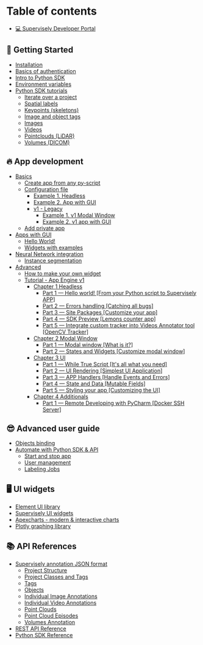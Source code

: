 # Table of contents

* [💻 Supervisely Developer Portal](README.md)

## 🎉 Getting Started

* [Installation](getting-started/installation.md)
* [Basics of authentication](getting-started/basics-of-authentication.md)
* [Intro to Python SDK](getting-started/intro-to-python-sdk.md)
* [Environment variables](getting-started/environment-variables.md)
* [Python SDK tutorials](getting-started/python-sdk-tutorials/README.md)
  * [Iterate over a project](getting-started/python-sdk-tutorials/iterate-over-a-project.md)
  * [Spatial labels](getting-started/python-sdk-tutorials/spatial-labels.md)
  * [Keypoints (skeletons)](getting-started/python-sdk-tutorials/keypoints.md)
  * [Image and object tags](getting-started/python-sdk-tutorials/image-and-object-tags.md)
  * [Images](getting-started/python-sdk-tutorials/image.md)
  * [Videos](getting-started/python-sdk-tutorials/video.md)
  * [Pointclouds (LiDAR)](getting-started/python-sdk-tutorials/point-clouds-and-episodes.md)
  * [Volumes (DICOM)](getting-started/python-sdk-tutorials/volumes.md)

## 🔥 App development

* [Basics](app-development/basics/README.md)
  * [Create app from any py-script](app-development/basics/from-script-to-supervisely-app.md)
  * [Configuration file](app-development/basics/app-json-config/README.md)
    * [Example 1. Headless](app-development/basics/app-json-config/example-1.-headless.md)
    * [Example 2. App with GUI](app-development/basics/app-json-config/example-2.-app-with-gui.md)
    * [v1 - Legacy](app-development/basics/app-json-config/v1-legacy/README.md)
      * [Example 1. v1 Modal Window](app-development/basics/app-json-config/v1-legacy/example-1.-v1-modal-window.md)
      * [Example 2. v1 app with GUI](app-development/basics/app-json-config/v1-legacy/example-2.-v1-app-with-gui.md)
  * [Add private app](app-development/basics/add-private-app.md)
* [Apps with GUI](app-development/apps-with-gui/README.md)
  * [Hello World!](app-development/apps-with-gui/hello-world.md)
  * [Widgets with examples](https://github.com/supervisely-ecosystem/ui-widgets-demos)
* [Neural Network integration](app-development/neural-network-integration/README.md)
  * [Instance segmentation](app-development/neural-network-integration/instance-segmentation.md)
* [Advanced](app-development/advanced/README.md)
  * [How to make your own widget](app-development/advanced/how-to-make-your-own-widget.md)
  * [Tutorial - App Engine v1](app-development/advanced/in-depth-app-development/README.md)
    * [Chapter 1 Headless](app-development/advanced/in-depth-app-development/chapter-1-headless/README.md)
      * [Part 1 — Hello world! \[From your Python script to Supervisely APP\]](app-development/advanced/in-depth-app-development/chapter-1-headless/part-1-hello-world-from-your-python-script-to-supervisely-app.md)
      * [Part 2 — Errors handling \[Catching all bugs\]](app-development/advanced/in-depth-app-development/chapter-1-headless/part-2-errors-handling-catching-all-bugs.md)
      * [Part 3 — Site Packages \[Customize your app\]](app-development/advanced/in-depth-app-development/chapter-1-headless/part-3-site-packages-customize-your-app.md)
      * [Part 4 — SDK Preview \[Lemons counter app\]](app-development/advanced/in-depth-app-development/chapter-1-headless/part-4-sdk-preview-lemons-counter-app.md)
      * [Part 5 — Integrate custom tracker into Videos Annotator tool \[OpenCV Tracker\]](app-development/advanced/in-depth-app-development/chapter-1-headless/part-5-integrate-custom-tracker-into-videos-annotator-tool-opencv-tracker.md)
    * [Chapter 2 Modal Window](app-development/advanced/in-depth-app-development/chapter-2-modal-window/README.md)
      * [Part 1 — Modal window \[What is it?\]](app-development/advanced/in-depth-app-development/chapter-2-modal-window/part-1-modal-window-what-is-it.md)
      * [Part 2 — States and Widgets \[Customize modal window\]](app-development/advanced/in-depth-app-development/chapter-2-modal-window/part-2-states-and-widgets-customize-modal-window.md)
    * [Chapter 3 UI](app-development/advanced/in-depth-app-development/chapter-3-ui/README.md)
      * [Part 1 — While True Script \[It's all what you need\]](app-development/advanced/in-depth-app-development/chapter-3-ui/part-1-while-true-script-its-all-what-you-need.md)
      * [Part 2 — UI Rendering \[Simplest UI Application\]](app-development/advanced/in-depth-app-development/chapter-3-ui/part-2-ui-rendering-simplest-ui-application.md)
      * [Part 3 — APP Handlers \[Handle Events and Errors\]](app-development/advanced/in-depth-app-development/chapter-3-ui/part-3-app-handlers-handle-events-and-errors.md)
      * [Part 4 — State and Data \[Mutable Fields\]](app-development/advanced/in-depth-app-development/chapter-3-ui/part-4-state-and-data-mutable-fields.md)
      * [Part 5 — Styling your app \[Customizing the UI\]](app-development/advanced/in-depth-app-development/chapter-3-ui/part-5-styling-your-app-customizing-the-ui.md)
    * [Chapter 4 Additionals](app-development/advanced/in-depth-app-development/chapter-4-additionals/README.md)
      * [Part 1 — Remote Developing with PyCharm \[Docker SSH Server\]](app-development/advanced/in-depth-app-development/chapter-4-additionals/part-1-remote-developing-with-pycharm-docker-ssh-server.md)

## 😎 Advanced user guide

* [Objects binding](advanced-user-guide/objects-binding.md)
* [Automate with Python SDK & API](advanced-user-guide/automate-with-python-sdk-and-api/README.md)
  * [Start and stop app](advanced-user-guide/automate-with-python-sdk-and-api/start-and-stop-app.md)
  * [User management](advanced-user-guide/automate-with-python-sdk-and-api/user-management.md)
  * [Labeling Jobs](advanced-user-guide/automate-with-python-sdk-and-api/labeling-jobs.md)

## 🖥 UI widgets
* [Element UI library](https://element.eleme.io/1.4/#/en-US/component/button)
* [Supervisely UI widgets](https://ecosystem.supervise.ly/docs/table)
* [Apexcharts - modern & interactive charts](https://apexcharts.com/)
* [Plotly graphing library](https://plotly.com/python/)

## 📚 API References

* [Supervisely annotation JSON format](api-references/supervisely-annotation-json-format/README.md)
  * [Project Structure](api-references/supervisely-annotation-json-format/project-structure.md)
  * [Project Classes and Tags](api-references/supervisely-annotation-json-format/project-classes-and-tags.md)
  * [Tags](api-references/supervisely-annotation-json-format/tags.md)
  * [Objects](api-references/supervisely-annotation-json-format/objects.md)
  * [Individual Image Annotations](api-references/supervisely-annotation-json-format/individual-image-annotations.md)
  * [Individual Video Annotations](api-references/supervisely-annotation-json-format/individual-video-annotations.md)
  * [Point Clouds](api-references/supervisely-annotation-json-format/point-clouds.md)
  * [Point Cloud Episodes](api-references/supervisely-annotation-json-format/point-cloud-episodes.md)
  * [Volumes Annotation](api-references/supervisely-annotation-json-format/volumes-annotation.md)
* [REST API Reference](https://api.docs.supervise.ly/)
* [Python SDK Reference](https://supervisely.readthedocs.io/en/latest/sdk\_packages.html)
